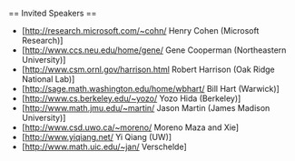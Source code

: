 == Invited Speakers ==

  * [http://research.microsoft.com/~cohn/ Henry Cohen (Microsoft Research)]
  * [http://www.ccs.neu.edu/home/gene/ Gene Cooperman (Northeastern University)]
  * [http://www.csm.ornl.gov/harrison.html Robert Harrison (Oak Ridge National Lab)]
  * [http://sage.math.washington.edu/home/wbhart/ Bill Hart (Warwick)]
  * [http://www.cs.berkeley.edu/~yozo/ Yozo Hida (Berkeley)]
  * [http://www.math.jmu.edu/~martin/ Jason Martin (James Madison University)]
  * [http://www.csd.uwo.ca/~moreno/ Moreno Maza and Xie]
  * [http://www.yiqiang.net/ Yi Qiang (UW)]
  * [http://www.math.uic.edu/~jan/ Verschelde]
